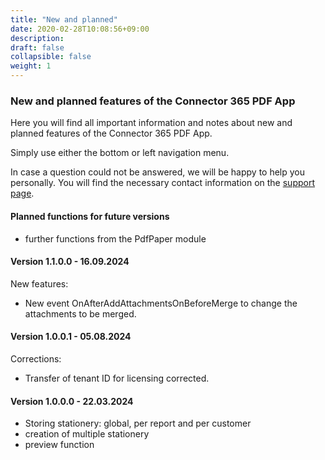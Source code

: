 ```yaml
---
title: "New and planned"
date: 2020-02-28T10:08:56+09:00
description: 
draft: false
collapsible: false
weight: 1
---
```

### New and planned features of the Connector 365 PDF App

Here you will find all important information and notes about new and planned features of the Connector 365 PDF App.

Simply use either the bottom or left navigation menu.

In case a question could not be answered, we will be happy to help you personally. You will find the necessary contact information on the [support page](en-us/apps/help-and-support/).

#### Planned functions for future versions
- further functions from the PdfPaper module

#### Version 1.1.0.0 - 16.09.2024
New features:
- New event OnAfterAddAttachmentsOnBeforeMerge to change the attachments to be merged.

#### Version 1.0.0.1 - 05.08.2024
Corrections:
- Transfer of tenant ID for licensing corrected.

#### Version 1.0.0.0 - 22.03.2024
- Storing stationery: global, per report and per customer
- creation of multiple stationery
- preview function